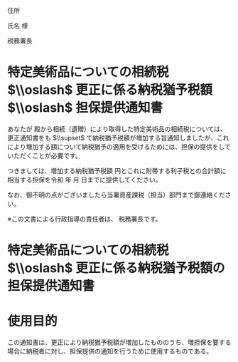 住所

氏名 様

税務署長

# 特定美術品についての相続税 $\\oslash$ 更正に係る納税猶予税額 $\\oslash$ 担保提供通知書

あなたが 殿から相続（遺贈）により取得した特定美術品の相続税については、更正通知書をも $\\supset$ て納税猶予税額が増加する旨通知しましたが、これにより増加する額について納税猶予の適用を受けるためには、担保の提供をしていただくことが必要です。

つきましては、増加する納税猶予税額 円とこれに附帯する利子税との合計額に相当する担保を令和 年 月 日までに提供してください。

なお、御不明の点がございましたら当署資産課税（担当）部門まで御連絡ください。

※この文書による行政指導の責任者は、 税務署長です。

# 特定美術品についての相続税 $\\oslash$ 更正に係る納税猶予税額の担保提供通知書

# 使用目的

この通知書は、更正により納税猶予税額が増加したもののうち、増担保を要する場合に納税者に対し、担保提供の通知を行うために使用するものである。